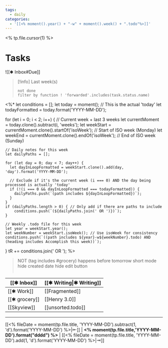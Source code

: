 ```yaml
---
tags:
  - daily
categories:
  - '[[<% moment().year() + "-w" + moment().week() + ".todo"%>]]'
---
```

<% tp.file.cursor(1) %>




# Tasks



![[✱ Inbox#Due]]

> [!info] Last week(s)
> ```tasks
> not done
> filter by function ! 'forwarded'.includes(task.status.name)
 <%*
  let conditions = [];
  let today = moment(); // This is the actual 'today'
  let todayFormatted = today.format('YYYY-MM-DD');

  for (let i = 0; i < 2; i++) { // Current week + last 3 weeks
    let currentMoment = today.clone().subtract(i, 'weeks');
    let weekStart = currentMoment.clone().startOf('isoWeek'); // Start of ISO week (Monday)
    let weekEnd = currentMoment.clone().endOf('isoWeek'); // End of ISO week (Sunday)

    // Daily notes for this week
    let dailyPaths = [];

    for (let day = 0; day < 7; day++) {
      let dayInLoopFormatted = weekStart.clone().add(day, 'day').format('YYYY-MM-DD');

      // Exclude if it's the current week (i === 0) AND the day being processed is actually 'today'
      if (!(i === 0 && dayInLoopFormatted === todayFormatted)) {
        dailyPaths.push(`(path includes ${dayInLoopFormatted})`);
      }
    }
    if (dailyPaths.length > 0) { // Only add if there are paths to include
        conditions.push(`(${dailyPaths.join(' OR ')})`);
    }

    // Weekly .todo file for this week
    let year = weekStart.year();
    let weekNumber = weekStart.isoWeek(); // Use isoWeek for consistency
    conditions.push(`((path includes ${year}-w${weekNumber}.todo) AND (heading includes Accomplish this week))`);
  }
  tR += conditions.join(' OR ');
 %>
> NOT (tag includes #grocery)
> happens before tomorrow
> short mode
> hide created date
> hide edit button
> ```


| [[✱ Inbox]]   | [[✱ Writing\|✱ Writing]] |
| ------------- | ------------------------ |
| [[✱ Work]]    | [[Fragmented]]         |
| [[✱ grocery]] | [[Henry 3.0]]            |
| [[Skyview]] | [[unsorted.todo]]        |
***
[[<% fileDate = moment(tp.file.title, 'YYYY-MM-DD').subtract(1, 'd').format('YYYY-MM-DD') %>|⇤]]  | **<% moment(tp.file.title,'YYYY-MM-DD').format("dddd") %>** | [[<% fileDate = moment(tp.file.title, 'YYYY-MM-DD').add(1, 'd').format('YYYY-MM-DD') %>|⇥]]
